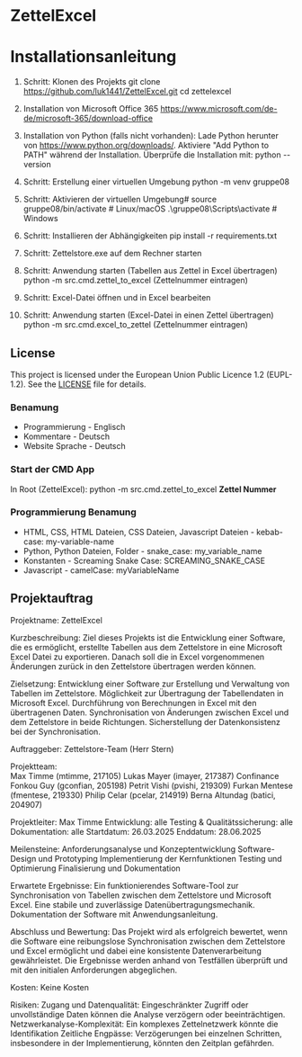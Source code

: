# ZettelExcel

# Installationsanleitung
1. Schritt: Klonen des Projekts
git clone https://github.com/luk1441/ZettelExcel.git
cd zettelexcel

2. Installation von Microsoft Office 365
https://www.microsoft.com/de-de/microsoft-365/download-office

3. Installation von Python (falls nicht vorhanden):
Lade Python herunter von https://www.python.org/downloads/.
Aktiviere "Add Python to PATH" während der Installation.
Überprüfe die Installation mit: python --version

4. Schritt: Erstellung einer virtuellen Umgebung
python -m venv gruppe08

5. Schritt: Aktivieren der virtuellen Umgebung#
source gruppe08/bin/activate # Linux/macOS
.\gruppe08\Scripts\activate # Windows

6. Schritt: Installieren der Abhängigkeiten
pip install -r requirements.txt 
7. Schritt: Zettelstore.exe auf dem Rechner starten 
8. Schritt: Anwendung starten (Tabellen aus Zettel in Excel übertragen)
python -m src.cmd.zettel_to_excel (Zettelnummer eintragen)
9. Schritt: Excel-Datei öffnen und in Excel bearbeiten
10. Schritt: Anwendung starten (Excel-Datei in einen Zettel übertragen)
python -m src.cmd.excel_to_zettel (Zettelnummer eintragen)

## License
This project is licensed under the European Union Public Licence 1.2 (EUPL-1.2). See the [LICENSE](LICENSE) file for details.

### Benamung

- Programmierung - Englisch
- Kommentare - Deutsch
- Website Sprache - Deutsch

### Start der CMD App 

In Root (ZettelExcel): python -m src.cmd.zettel_to_excel **Zettel Nummer**

### Programmierung Benamung

- HTML, CSS, HTML Dateien, CSS Dateien, Javascript Dateien - kebab-case: 
  my-variable-name
- Python, Python Dateien, Folder - snake_case: my_variable_name
- Konstanten - Screaming Snake Case: SCREAMING_SNAKE_CASE
- Javascript - camelCase: myVariableName

## Projektauftrag
Projektname: ZettelExcel  

Kurzbeschreibung: 
Ziel dieses Projekts ist die Entwicklung einer Software, die es ermöglicht, erstellte Tabellen aus dem Zettelstore in eine Microsoft Excel Datei zu exportieren. Danach soll die in Excel vorgenommenen Änderungen zurück in den Zettelstore übertragen werden können. 

Zielsetzung: 
Entwicklung einer Software zur Erstellung und Verwaltung von Tabellen im Zettelstore. 
Möglichkeit zur Übertragung der Tabellendaten in Microsoft Excel. 
Durchführung von Berechnungen in Excel mit den übertragenen Daten. 
Synchronisation von Änderungen zwischen Excel und dem Zettelstore in beide Richtungen. 
Sicherstellung der Datenkonsistenz bei der Synchronisation. 

Auftraggeber: 
Zettelstore-Team (Herr Stern) 

Projektteam:  
Max Timme (mtimme, 217105) 
Lukas Mayer (imayer, 217387) 
Confinance Fonkou Guy (gconfian, 205198) 
Petrit Vishi (pvishi, 219309) 
Furkan Mentese (fmentese, 219330) 
Philip Celar (pcelar, 214919) 
Berna Altundag (batici, 204907) 

Projektleiter: Max Timme 
Entwicklung: alle 
Testing & Qualitätssicherung: alle 
Dokumentation: alle 
Startdatum: 26.03.2025 
Enddatum: 28.06.2025 
 
Meilensteine: 
Anforderungsanalyse und Konzeptentwicklung 
Software-Design und Prototyping 
Implementierung der Kernfunktionen 
Testing und Optimierung 
Finalisierung und Dokumentation 
 
Erwartete Ergebnisse: 
Ein funktionierendes Software-Tool zur Synchronisation von Tabellen zwischen dem Zettelstore und Microsoft Excel. 
Eine stabile und zuverlässige Datenübertragungsmechanik. 
Dokumentation der Software mit Anwendungsanleitung. 
 
Abschluss und Bewertung: 
Das Projekt wird als erfolgreich bewertet, wenn die Software eine reibungslose Synchronisation zwischen dem Zettelstore und Excel ermöglicht und dabei eine konsistente Datenverarbeitung gewährleistet. Die Ergebnisse werden anhand von Testfällen überprüft und mit den initialen Anforderungen abgeglichen. 

Kosten: 
Keine Kosten 

Risiken: 
Zugang und Datenqualität: Eingeschränkter Zugriff oder unvollständige Daten können die Analyse verzögern oder beeinträchtigen. 
Netzwerkanalyse-Komplexität: Ein komplexes Zettelnetzwerk könnte die Identifikation 
Zeitliche Engpässe: Verzögerungen bei einzelnen Schritten, insbesondere in der Implementierung, könnten den Zeitplan gefährden. 
